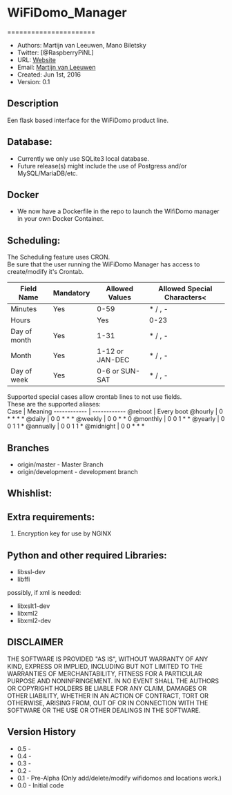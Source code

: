 # WiFiDomo_Manager
======================
- Authors: Martijn van Leeuwen, Mano Biletsky
- Twitter: [@RaspberryPiNL]
- URL: [Website](http://www.voc-electronics.com)
- Email: [Martijn van Leeuwen](mailto:info@voc-electronics.com)
- Created: Jun 1st, 2016
- Version: 0.1

## Description
Een flask based interface for the WiFiDomo product line.


## Database:
* Currently we only use SQLite3 local database.
* Future release(s) might include the use of Postgress and/or MySQL/MariaDB/etc.


## Docker
* We now have a Dockerfile in the repo to launch the WifiDomo manager in your own
  Docker Container.
  

## Scheduling:

The Scheduling feature uses CRON.<br>
Be sure that the user running the WiFiDomo Manager has access to create/modify it's Crontab.<br>

Field Name |	Mandatory |	Allowed Values | Allowed Special Characters<
------------ | ------------- | ------------- | -------------
Minutes 	   | Yes 	        | 0-59 	         |        * / , -
Hours| 	     | Yes 	        | 0-23 	         |        * / , -
Day of month | Yes 	        | 1-31 	         |        * / , -
Month  	     | Yes 	        | 1-12 or JAN-DEC| 	      * / , -
Day of week  | Yes 	        | 0-6 or SUN-SAT |        * / , -

Supported special cases allow crontab lines to not use fields.<br> 
These are the supported aliases:<br>
Case |	Meaning
------------ | ------------
@reboot 	 | Every boot
@hourly 	 | 0 * * * *
@daily 	   | 0 0 * * *
@weekly 	 | 0 0 * * 0
@monthly 	 | 0 0 1 * *
@yearly 	 | 0 0 1 1 *
@annually  | 0 0 1 1 *
@midnight  | 0 0 * * *

## Branches
* origin/master - Master Branch
* origin/development - development branch


## Whishlist:

## Extra requirements:
1) Encryption key for use by NGINX


## Python and other required Libraries:
* libssl-dev
* libffi


possibly, if xml is needed:<br>
* libxslt1-dev
* libxml2
* libxml2-dev


## DISCLAIMER

THE SOFTWARE IS PROVIDED "AS IS", WITHOUT WARRANTY OF ANY KIND, EXPRESS OR
IMPLIED, INCLUDING BUT NOT LIMITED TO THE WARRANTIES OF MERCHANTABILITY,
FITNESS FOR A PARTICULAR PURPOSE AND NONINFRINGEMENT. IN NO EVENT SHALL THE
AUTHORS OR COPYRIGHT HOLDERS BE LIABLE FOR ANY CLAIM, DAMAGES OR OTHER
LIABILITY, WHETHER IN AN ACTION OF CONTRACT, TORT OR OTHERWISE, ARISING FROM,
OUT OF OR IN CONNECTION WITH THE SOFTWARE OR THE USE OR OTHER DEALINGS IN
THE SOFTWARE.

## Version History

* 0.5 - 
* 0.4 -
* 0.3 - 
* 0.2 - 
* 0.1 - Pre-Alpha (Only add/delete/modify wifidomos and locations work.)
* 0.0 - Initial code

